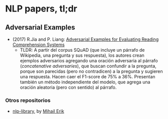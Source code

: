 # NLP papers, tl;dr

## Adversarial Examples

- (2017) R.Jia and P. Liang: [Adversarial Examples for Evaluating Reading Comprehension Systems](https://arxiv.org/abs/1707.07328) 
  - TLDR: A partir del corpus SQuAD (que incluye un párrafo de Wikipedia, una pregunta y sus respuesta), los autores crean ejemplos adversarios agregando una oración adversaria al párrafo (_concatenative adversaries_), que buscan confundir a la pregunta, porque son parecidas (pero no contradicen) a la pregunta y sugieren una respuesta. Hacen caer el F1-score de 75% a 36%. Presentan también un método independiente del modelo, que agrega una oración aleatoria (pero con sentido) al párrafo.

### Otros repositorios

- [nlp-library](https://github.com/mihail911/nlp-library), by [Mihail Erik](https://github.com/mihail911)
